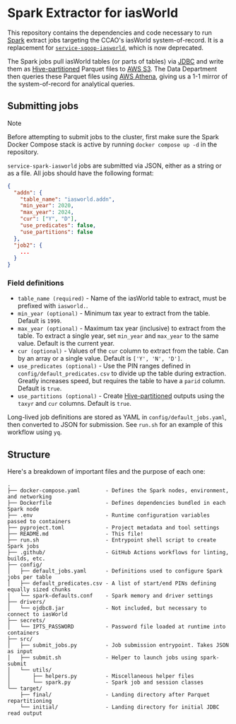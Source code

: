 # Spark Extractor for iasWorld

This repository contains the dependencies and code necessary to run
[Spark](https://spark.apache.org/docs/latest/) extract jobs targeting the
CCAO's iasWorld system-of-record. It is a replacement for
[`service-sqoop-iasworld`](https://github.com/ccao-data/service-sqoop-iasworld),
which is now deprecated.

The Spark jobs pull iasWorld tables (or parts of tables) via
[JDBC](https://spark.apache.org/docs/latest/sql-data-sources-jdbc.html) and
write them as [Hive-partitioned](https://duckdb.org/docs/data/partitioning/hive_partitioning.html)
Parquet files to [AWS S3](https://aws.amazon.com/s3/). The Data Department then
queries these Parquet files using [AWS Athena](https://aws.amazon.com/athena),
giving us a 1-1 mirror of the system-of-record for analytical queries.

## Submitting jobs

> [!NOTE]
> Before attempting to submit jobs to the cluster, first make sure the Spark
> Docker Compose stack is active by running `docker compose up -d` in the
> repository.

`service-spark-iasworld` jobs are submitted via JSON, either as a string or
as a file. All jobs should have the following format:

```json
{
  "addn": {
    "table_name": "iasworld.addn",
    "min_year": 2020,
    "max_year": 2024,
    "cur": ["Y", "D"],
    "use_predicates": false,
    "use_partitions": false
  },
  "job2": {
    ...
  }
}
```

### Field definitions

- `table_name (required)` - Name of the iasWorld table to extract, must be
  prefixed with `iasworld.`.
- `min_year (optional)` - Minimum tax year to extract from the table.
  Default is `1999`.
- `max_year (optional)` - Maximum tax year (inclusive) to extract from the
  table. To extract a single year, set `min_year` and `max_year` to the same
  value. Default is the current year.
- `cur (optional)` - Values of the `cur` column to extract from the table. Can
  by an array or a single value. Default is `['Y', 'N', 'D']`.
- `use_predicates (optional)` - Use the PIN ranges defined in
  `config/default_predicates.csv` to divide up the table during extraction.
  Greatly increases speed, but requires the table to have a `parid` column.
  Default is `true`.
- `use_partitions (optional)` - Create
  [Hive-partitioned](https://duckdb.org/docs/data/partitioning/hive_partitioning.html)
  outputs using the `taxyr` and `cur` columns. Default is `true`.

Long-lived job definitions are stored as YAML in `config/default_jobs.yaml`,
then converted to JSON for submission. See `run.sh` for an example of this
workflow using `yq`.

## Structure

Here's a breakdown of important files and the purpose of each one:

```tree
.
├── docker-compose.yaml        - Defines the Spark nodes, environment, and networking
├── Dockerfile                 - Defines dependencies bundled in each Spark node
├── .env                       - Runtime configuration variables passed to containers
├── pyproject.toml             - Project metadata and tool settings
├── README.md                  - This file!
├── run.sh                     - Entrypoint shell script to create Spark jobs
├── .github/                   - GitHub Actions workflows for linting, builds, etc.
├── config/
│   ├── default_jobs.yaml      - Definitions used to configure Spark jobs per table
│   ├── default_predicates.csv - A list of start/end PINs defining equally sized chunks
│   └── spark-defaults.conf    - Spark memory and driver settings
├── drivers/
│   └── ojdbc8.jar             - Not included, but necessary to connect to iasWorld
├── secrets/
│   └── IPTS_PASSWORD          - Password file loaded at runtime into containers
├── src/
│   ├── submit_jobs.py         - Job submission entrypoint. Takes JSON as input
│   ├── submit.sh              - Helper to launch jobs using spark-submit
│   └── utils/
│       ├── helpers.py         - Miscellaneous helper files
│       └── spark.py           - Spark job and session classes
└── target/
    ├── final/                 - Landing directory after Parquet repartitioning
    └── initial/               - Landing directory for initial JDBC read output
```
